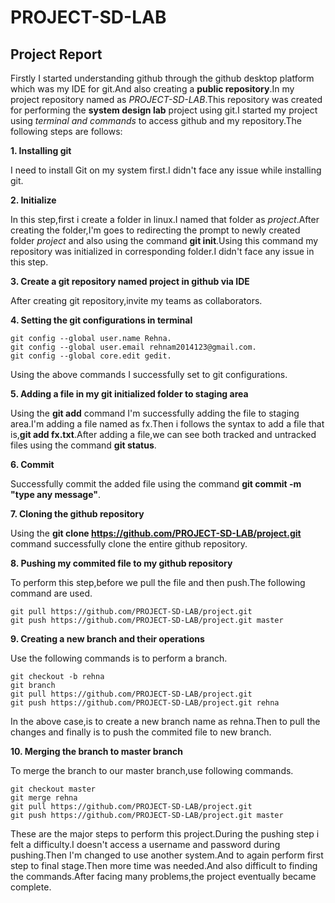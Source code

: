 # PROJECT-SD-LAB
## Project Report

Firstly I started understanding github through the github desktop platform which was my IDE for git.And also creating a **public repository**.In my project repository named as _PROJECT-SD-LAB_.This repository was created for performing the **system design lab** project using git.I started my project using _terminal and commands_ to access github and my repository.The following steps are follows:

**1. Installing git**

I need to install Git on my system first.I didn't face any issue while installing git.

**2. Initialize**

In this step,first i create a folder in linux.I named that folder as _project_.After creating the folder,I'm goes to redirecting the prompt to newly created folder _project_ and also using the command **git init**.Using this command my repository was initialized in corresponding folder.I didn't face any issue in this step.

**3. Create a git repository named project in github via IDE**


After creating git repository,invite my teams as collaborators.

**4. Setting the git configurations in terminal**

```
git config --global user.name Rehna.
git config --global user.email rehnam2014123@gmail.com.
git config --global core.edit gedit.
```
Using the above commands I successfully set to git configurations.

**5. Adding a file in my git initialized folder to staging area**

Using the **git add** command I'm successfully adding the file to staging area.I'm adding a file named as fx.Then i follows the syntax to add a file that is,**git add fx.txt**.After adding a file,we can see both tracked and untracked files  using the command **git status**.

**6. Commit**

Successfully commit the added file using the command **git commit -m "type any message"**.

**7. Cloning the github repository**

Using the **git clone https://github.com/PROJECT-SD-LAB/project.git** command successfully clone the entire github repository.

**8. Pushing my commited file to my github repository**

To perform this step,before we pull the file and then push.The following command are used.

```
git pull https://github.com/PROJECT-SD-LAB/project.git
git push https://github.com/PROJECT-SD-LAB/project.git master
```
**9. Creating a new branch and their operations**

Use the following commands is to perform a branch.

```
git checkout -b rehna
git branch
git pull https://github.com/PROJECT-SD-LAB/project.git
git push https://github.com/PROJECT-SD-LAB/project.git rehna
```
In the above case,is to create a new branch name as rehna.Then to pull the changes and finally is to push the commited file to new branch.

**10. Merging the branch to master branch**

To merge the branch to our master branch,use following commands.

```
git checkout master
git merge rehna
git pull https://github.com/PROJECT-SD-LAB/project.git
git push https://github.com/PROJECT-SD-LAB/project.git master
```

These are the major steps to perform this project.During the pushing step i felt a difficulty.I doesn't access a username and password during pushing.Then I'm changed to use another system.And to again perform first step to final stage.Then more time was needed.And also difficult to finding the commands.After facing many problems,the project eventually became complete.


